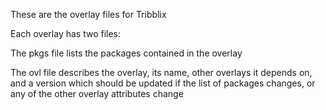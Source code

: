 These are the overlay files for Tribblix

Each overlay has two files:

The pkgs file lists the packages contained in the overlay

The ovl file describes the overlay, its name, other overlays it depends
on, and a version which should be updated if the list of packages
changes, or any of the other overlay attributes change
